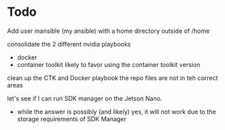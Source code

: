 # Todo

Add user mansible (my ansible) with a home directory outside of /home

consolidate the 2 different nvidia playbooks 
- docker
- container toolkit 
likely to favor using the container toolkit version

clean up the CTK and Docker playbook 
the repo files are not in teh correct areas

let's see if I can run SDK manager on the Jetson Nano.
- while the answer is possibly (and likely) yes, it will not work due to the storage requirements of SDK Manager 
